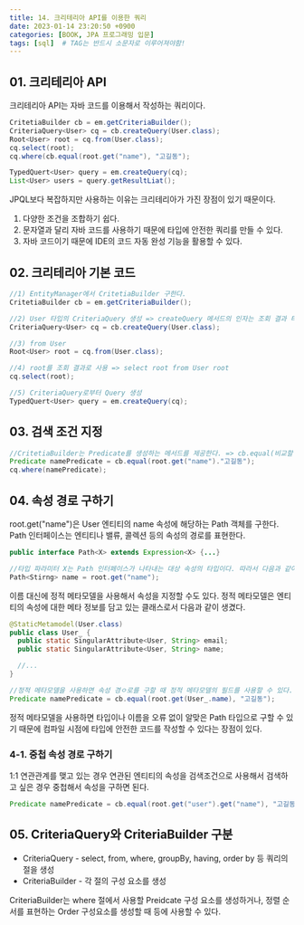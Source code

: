 ```yaml
---
title: 14. 크리테리아 API를 이용한 쿼리
date: 2023-01-14 23:20:50 +0900
categories: [BOOK, JPA 프로그래밍 입문]
tags: [sql]  # TAG는 반드시 소문자로 이루어져야함!
---
```


## 01. 크리테리아 API
크리테리아 API는 자바 코드를 이용해서 작성하는 쿼리이다.
```java
CritetiaBuilder cb = em.getCriteriaBuilder();
CriteriaQuery<User> cq = cb.createQuery(User.class);
Root<User> root = cq.from(User.class);
cq.select(root);
cq.where(cb.equal(root.get("name"), "고길동");

TypedQuert<User> query = em.createQuery(cq);
List<User> users = query.getResultLiat();
```
JPQL보다 복잡하지만 사용하는 이유는 크리테리아가 가진 장점이 있기 때문이다.
1. 다양한 조건을 조합하기 쉽다.
2. 문자열과 달리 자바 코드를 사용하기 때문에 타입에 안전한 쿼리를 만들 수 있다.
3. 자바 코드이기 때문에 IDE의 코드 자동 완성 기능을 활용할 수 있다.

## 02. 크리테리아 기본 코드
```java
//1) EntityManager에서 CritetiaBuilder 구한다.
CritetiaBuilder cb = em.getCriteriaBuilder();

//2) User 타입의 CriteriaQuery 생성 => createQuery 메서드의 인자는 조회 결과 타입을 지정
CriteriaQuery<User> cq = cb.createQuery(User.class);

//3) from User
Root<User> root = cq.from(User.class);

//4) root를 조회 결과로 사용 => select root from User root
cq.select(root);

//5) CriteriaQuery로부터 Query 생성
TypedQuert<User> query = em.createQuery(cq);
```

## 03. 검색 조건 지정
```java
//CritetiaBuilder는 Predicate를 생성하는 메서드를 제공한다. => cb.equal(비교할 대상, 비교할 값)
Predicate namePredicate = cb.equal(root.get("name")."고길동");
cq.where(namePredicate);
```

## 04. 속성 경로 구하기
root.get("name")은 User 엔티티의 name 속성에 해당하는 Path 객체를 구한다. Path 인터페이스는 엔티티나 밸류, 콜렉션 등의 속성의 경로를 표현한다.

```java
public interface Path<X> extends Expression<X> {...}

//타입 파라미터 X는 Path 인터페이스가 나타내는 대상 속성의 타입이다. 따라서 다음과 같이 속성 타입을 지정해서 Path를 수할 수 있다.
Path<Stirng> name = root.get("name");
```

이름 대신에 정적 메타모델을 사용해서 속성을 지정할 수도 있다. 정적 메타모델은 엔티티의 속성에 대한 메타 정보를 담고 있는 클래스로서 다음과 같이 생겼다.
```java
@StaticMetamodel(User.class)
public class User_ {
  public static SingularAttribute<User, String> email;
  public static SingularAttribute<User, String> name;

  //...
}

//정적 메타모델을 사용하면 속성 경ㅇ로를 구할 때 정적 메타모델의 필드를 사용할 수 있다.
Predicate namePredicate = cb.equal(root.get(User_.name), "고길동");
```
정적 메타모델을 사용하면 타입이나 이름을 오류 없이 알맞은 Path 타입으로 구할 수 있기 때문에 컴파일 시점에 타입에 안전한 코드를 작성할 수 있다는 장점이 있다.

### 4-1. 중첩 속성 경로 구하기
1:1 연관관계를 맺고 있는 경우 연관된 엔티티의 속성을 검색조건으로 사용해서 검색하고 싶은 경우 중첩해서 속성을 구하면 된다.
```java
Predicate namePredicate = cb.equal(root.get("user").get("name"), "고길동");
```

## 05. CriteriaQuery와 CriteriaBuilder 구분
* CriteriaQuery - select, from, where, groupBy, having, order by 등 쿼리의 절을 생성
* CriteriaBuilder - 각 절의 구성 요소를 생성

CriteriaBuilder는 where 절에서 사용할 Preidcate 구성 요소를 생성하거나, 정렬 순서를 표현하는 Order 구성요소를 생성할 때 등에 사용할 수 있다.
